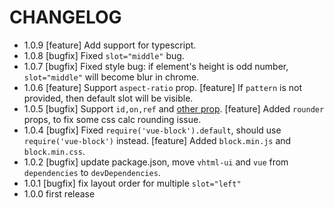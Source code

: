 # CHANGELOG

- 1.0.9 [feature] Add support for typescript.
- 1.0.8 [bugfix] Fixed `slot="middle"` bug.
- 1.0.7 [bugfix] Fixed style bug: if element's height is odd number, `slot="middle"` will become blur in chrome.
- 1.0.6 [feature] Support `aspect-ratio` prop.
        [feature] If `pattern` is not provided, then default slot will be visible.
- 1.0.5 [bugfix] Support `id,on,ref` and [other prop](https://github.com/vuejs/babel-plugin-transform-vue-jsx#difference-from-react-jsx).
        [feature] Added `rounder` props, to fix some css calc rounding issue.
- 1.0.4 [bugfix] Fixed `require('vue-block').default`, should use `require('vue-block')` instead.
        [feature] Added `block.min.js` and `block.min.css`.
- 1.0.2 [bugfix] update package.json, move `vhtml-ui` and `vue` from `dependencies` to `devDependencies`.
- 1.0.1 [bugfix] fix layout order for multiple `slot="left"`
- 1.0.0 first release
